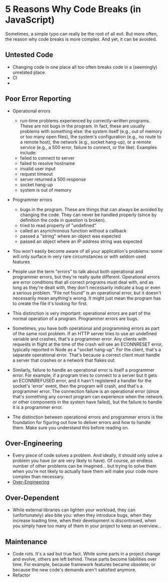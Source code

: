 # 5 Reasons Why Code Breaks (in JavaScript)

Sometimes, a simple typo can really be the root of all evil. But more often, the reason why code breaks is more complex. And yet, it can be avoided.

## Untested Code

- Changing code in one place all too often breaks code in a (seemingly) unrelated place.
- CI
-

## Poor Error Reporting
- Operational errors
  -  run-time problems experienced by correctly-written programs. These are not bugs in the program. In fact, these are usually problems with something else: the system itself (e.g., out of memory or too many open files), the system's configuration (e.g., no route to a remote host), the network (e.g., socket hang-up), or a remote service (e.g., a 500 error, failure to connect, or the like). Examples include:
    - failed to connect to server
    - failed to resolve hostname
    - invalid user input
    - request timeout
    - server returned a 500 response
    - socket hang-up
    - system is out of memory
- Programmer errors
    - bugs in the program. These are things that can always be avoided by changing the code. They can never be handled properly (since by definition the code in question is broken).
    - tried to read property of "undefined"
    - called an asynchronous function without a callback
    - passed a "string" where an object was expected
    - passed an object where an IP address string was expected

- You won't easily become aware of all your application's problems: some will only surface in very rare circumstances or with seldom used features
- People use the term "errors" to talk about both operational and programmer errors, but they're really quite different. Operational errors are error conditions that all correct programs must deal with, and as long as they're dealt with, they don't necessarily indicate a bug or even a serious problem. "File not found" is an operational error, but it doesn't necessarily mean anything's wrong. It might just mean the program has to create the file it's looking for first.
- This distinction is very important: operational errors are part of the normal operation of a program. Programmer errors are bugs.
- Sometimes, you have both operational and programming errors as part of the same root problem. If an HTTP server tries to use an undefined variable and crashes, that's a programmer error. Any clients with requests in flight at the time of the crash will see an ECONNRESET error, typically reported in Node as a "socket hang-up". For the client, that's a separate operational error. That's because a correct client must handle a server that crashes or a network that flakes out.
- Similarly, failure to handle an operational error is itself a programmer error. For example, if a program tries to connect to a server but it gets an ECONNREFUSED error, and it hasn't registered a handler for the socket's 'error' event, then the program will crash, and that's a programmer error. The connection failure is an operational error (since that's something any correct program can experience when the network or other components in the system have failed), but the failure to handle it is a programmer error.
- The distinction between operational errors and programmer errors is the foundation for figuring out how to deliver errors and how to handle them. Make sure you understand this before reading on.


## Over-Engineering
- Every piece of code solves a problem. And ideally, it should only solve a problem you have (or are very likely to have). Of course, an endless number of other problems can be imagined... but trying to solve them when you're not likely to actually have them will make your code more complex than necessary.
- [Over-Engineering](http://www.codesimplicity.com/post/what-is-overengineering/)


## Over-Dependent
- While external libraries can lighten your workload, they can (unfortunately) also bite you: when they introduce bugs, when they increase loading time, when their development is discontinued, when you simply have too many of them in your project to keep an overview...

## Maintenance
- Code rots. It's a sad but true fact. While some parts in a project change and evolve, others are left behind. These parts become liabilities over time. For example, because framework features became obsolete; or because the new code's demands aren't satisfied anymore.
- Refactor
